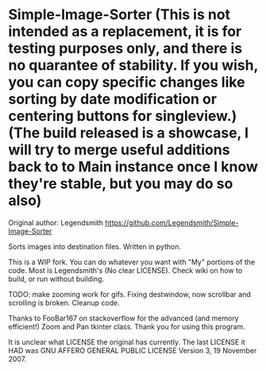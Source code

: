 # Simple-Image-Sorter (This is not intended as a replacement, it is for testing purposes only, and there is no quarantee of stability. If you wish, you can copy specific changes like sorting by date modification or centering buttons for singleview.) (The build released is a showcase, I will try to merge useful additions back to to Main instance once I know they're stable, but you may do so also)
Original author: Legendsmith https://github.com/Legendsmith/Simple-Image-Sorter

Sorts images into destination files. Written in python.

This is a WIP fork. You can do whatever you want with "My" portions of the code. Most is Legendsmith's (No clear LICENSE). Check wiki on how to build, or run without building.

TODO: make zooming work for gifs. Fixing destwindow, now scrollbar and scrolling is broken. Cleanup code.

Thanks to FooBar167 on stackoverflow for the advanced (and memory efficient!) Zoom and Pan tkinter class. Thank you for using this program.

It is unclear what LICENSE the original has currently. The last LICENSE it HAD was GNU AFFERO GENERAL PUBLIC LICENSE
                       Version 3, 19 November 2007.
